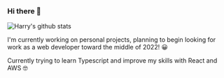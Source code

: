 ### Hi there 👋

![Harry's github stats](https://github-readme-stats.vercel.app/api?username=HarryH-Tech&count_private=true&show_icons=true&theme=dark)

I'm currently working on personal projects, planning to begin looking for work as a web developer toward the middle of 2022! 😀

Currently trying to learn Typescript and improve my skills with React and AWS 🤓


<!--
**HarryH-Tech/HarryH-Tech** is a ✨ _special_ ✨ repository because its `README.md` (this file) appears on your GitHub profile.

Here are some ideas to get you started:

- 🔭 I’m currently working on ...
- 🌱 I’m currently learning ...
- 👯 I’m looking to collaborate on ...
- 🤔 I’m looking for help with ...
- 💬 Ask me about ...
- 📫 How to reach me: ...
- 😄 Pronouns: ...
- ⚡ Fun fact: ...
-->
